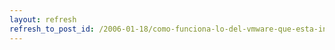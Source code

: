 ```yaml
---
layout: refresh
refresh_to_post_id: /2006-01-18/como-funciona-lo-del-vmware-que-esta-instalado-en-los-equipos-de-la-esi.html
---
```

